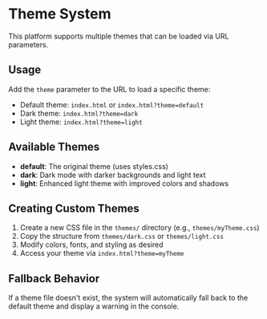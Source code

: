 
# Theme System

This platform supports multiple themes that can be loaded via URL parameters.

## Usage

Add the `theme` parameter to the URL to load a specific theme:

- Default theme: `index.html` or `index.html?theme=default`
- Dark theme: `index.html?theme=dark`
- Light theme: `index.html?theme=light`

## Available Themes

- **default**: The original theme (uses styles.css)
- **dark**: Dark mode with darker backgrounds and light text
- **light**: Enhanced light theme with improved colors and shadows

## Creating Custom Themes

1. Create a new CSS file in the `themes/` directory (e.g., `themes/myTheme.css`)
2. Copy the structure from `themes/dark.css` or `themes/light.css`
3. Modify colors, fonts, and styling as desired
4. Access your theme via `index.html?theme=myTheme`

## Fallback Behavior

If a theme file doesn't exist, the system will automatically fall back to the default theme and display a warning in the console.